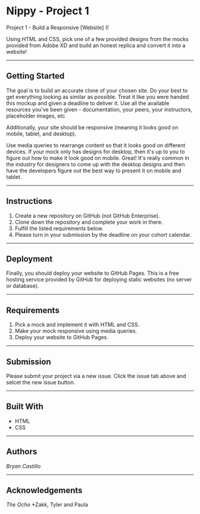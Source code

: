 # Nippy - Project 1
Project 1 - Build a Responsive [Website] (!

  Using HTML and CSS, pick one of a few provided designs from the mocks provided from Adobe XD and build an honest replica and convert it into a website!
  
  ***
  
 ## Getting Started
 
  The goal is to build an accurate clone of your chosen site. Do your best to get everything looking as similar as possible. Treat it like you were handed this mockup and given a deadline to deliver it. Use all the available resources you've been given - documentation, your peers, your instructors, placeholder images, etc

  Additionally, your site should be responsive (meaning it looks good on mobile, tablet, and desktop).

  Use media queries to rearrange content so that it looks good on different devices. If your mock only has designs for desktop, then it's up to you to figure out how to make it look good on mobile. Great! It's really common in the industry for designers to come up with the desktop designs and then have the developers figure out the best way to present it on mobile and tablet.
 
 ***
 
 ## Instructions
 
1. Create a new repository on GitHub (not GitHub Enterprise).
2. Clone down the repository and complete your work in there.
3. Fulfill the listed requirements below.
4. Please turn in your submission by the deadline on your cohort calendar.

***

## Deployment

  Finally, you should deploy your website to GitHub Pages. This is a free hosting service provided by GitHub for deploying static websites (no server or database). 
  
 ***

## Requirements

1. Pick a mock and implement it with HTML and CSS.
2. Make your mock responsive using media queries.
3. Deploy your website to GitHub Pages.

***

## Submission

  Please submit your project via a new issue. Click the issue tab above and selcet the new issue button.
  
 ***
 
 ## Built With
 
  * HTML
  * CSS
  
  ***
  
  ## Authors
  
   *Bryan Castillo*
   
 ***
 
 ## Acknowledgements
 
  *The Ocho*
  *Zakk, Tyler and Paula
  
  
  
  
  
 
 
 
 
  
 
  